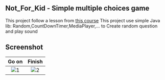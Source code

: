 ## Not_For_Kid - Simple multiple choices game

This project follow a lesson from [this course](https://www.udemy.com/course/the-complete-android-oreo-developer-course/)
This project use simple Java lib: Random,CountDownTimer,MediaPlayer,... to Create random question and play sound

## Screenshot

|Go on | Finish|
:-----------------------------:|:------------------:
|![1](https://github.com/Huythanh0x/Not_For_Kid/blob/master/Screenshot_20220115-200632.png) |![2](https://github.com/Huythanh0x/Not_For_Kid/blob/master/Screenshot_20220115-200731.png) |

